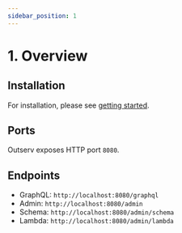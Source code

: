 ```yaml
---
sidebar_position: 1
---
```


# 1. Overview

## Installation

For installation, please see [getting started](/docs/intro).

## Ports

Outserv exposes HTTP port `8080`.

## Endpoints

- GraphQL: `http://localhost:8080/graphql`
- Admin: `http://localhost:8080/admin`
- Schema: `http://localhost:8080/admin/schema`
- Lambda: `http://localhost:8080/admin/lambda`

